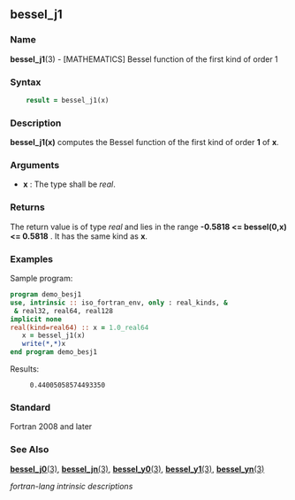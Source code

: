 ## bessel_j1

### **Name**

**bessel_j1**(3) - \[MATHEMATICS\] Bessel function of the first kind of order 1

### **Syntax**

```fortran
    result = bessel_j1(x)
```

### **Description**

**bessel_j1(x)** computes the Bessel function of the first kind
of order **1** of **x**.

### **Arguments**

- **x**
  : The type shall be _real_.

### **Returns**

The return value is of type _real_ and lies in the range
**-0.5818 \<= bessel(0,x) \<= 0.5818** . It has the same kind as **x**.

### **Examples**

Sample program:

```fortran
program demo_besj1
use, intrinsic :: iso_fortran_env, only : real_kinds, &
 & real32, real64, real128
implicit none
real(kind=real64) :: x = 1.0_real64
   x = bessel_j1(x)
   write(*,*)x
end program demo_besj1
```

Results:

```text
     0.44005058574493350
```

### **Standard**

Fortran 2008 and later

### **See Also**

[**bessel_j0**(3)](BESSEL_J0),
[**bessel_jn**(3)](BESSEL_JN),
[**bessel_y0**(3)](BESSEL_Y0),
[**bessel_y1**(3)](BESSEL_Y1),
[**bessel_yn**(3)](BESSEL_YN)

_fortran-lang intrinsic descriptions_
